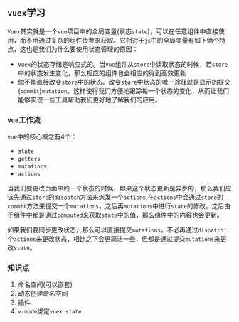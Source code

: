 ## `vuex`学习
`Vuex`其实就是一个`vue`项目中的全局变量(状态`state`)，可以在任意组件中直接使用，而不用通过复杂的组件传参来获取。它相对于`js`中的全局变量有如下俩个特点，这也是我们为什么要使用状态管理的原因：  
* `Vuex`的状态存储是响应式的。当`Vue`组件从`store`中读取状态的时候，若`store`中的状态发生变化，那么相应的组件也会相应的得到高效更新
* 你不能直接改变`store`中的状态。改变`store`中状态的唯一途径就是显示的提交(`commit`)`mutation`。这样使得我们方便地跟踪每一个状态的变化，从而让我们能够实现一些工具帮助我们更好地了解我们的应用。

### `vue`工作流
`vue`中的核心概念有4个：
* `state`
* `getters`
* `mutations`
* `actions`

当我们要更改页面中的一个状态的时候，如果这个状态更新是异步的，那么我们应该先通过`store`的`dispatch`方法来派发一个`actions`,在`actions`中会通过`store`的`commit`方法来提交一个`mutations`，之后再`mutations`中进行`state`的修改。之后由于组件中都是通过`computed`来获取`state`中的值，那么组件中的内容也会更新。

如果我们要同步更改状态，那么可以直接提交`mutations`，不必再通过`dispatch`一个`actions`来更改状态，相比之下会更简洁一些，但都是通过提交`mutations`来更改`state`。

### 知识点
1. 命名空间(可以嵌套)
2. 动态创建命名空间
3. 插件
4. `v-mode`绑定`vuex state`

